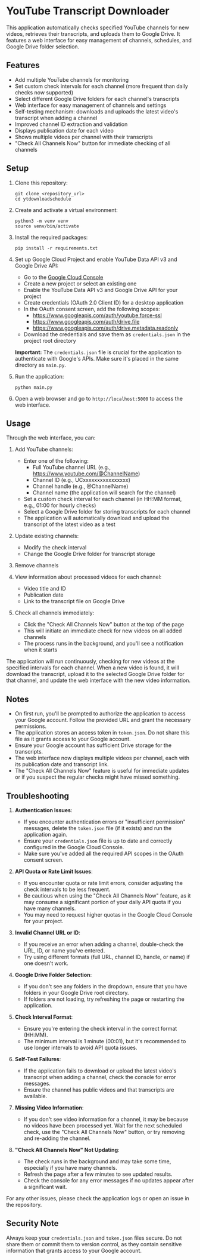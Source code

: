 # YouTube Transcript Downloader

This application automatically checks specified YouTube channels for new videos, retrieves their transcripts, and uploads them to Google Drive. It features a web interface for easy management of channels, schedules, and Google Drive folder selection.

## Features

- Add multiple YouTube channels for monitoring
- Set custom check intervals for each channel (more frequent than daily checks now supported)
- Select different Google Drive folders for each channel's transcripts
- Web interface for easy management of channels and settings
- Self-testing mechanism: downloads and uploads the latest video's transcript when adding a channel
- Improved channel ID extraction and validation
- Displays publication date for each video
- Shows multiple videos per channel with their transcripts
- "Check All Channels Now" button for immediate checking of all channels

## Setup

1. Clone this repository:
   ```
   git clone <repository_url>
   cd ytdownloadschedule
   ```

2. Create and activate a virtual environment:
   ```
   python3 -m venv venv
   source venv/bin/activate
   ```

3. Install the required packages:
   ```
   pip install -r requirements.txt
   ```

4. Set up Google Cloud Project and enable YouTube Data API v3 and Google Drive API:
   - Go to the [Google Cloud Console](https://console.cloud.google.com/)
   - Create a new project or select an existing one
   - Enable the YouTube Data API v3 and Google Drive API for your project
   - Create credentials (OAuth 2.0 Client ID) for a desktop application
   - In the OAuth consent screen, add the following scopes:
     * https://www.googleapis.com/auth/youtube.force-ssl
     * https://www.googleapis.com/auth/drive.file
     * https://www.googleapis.com/auth/drive.metadata.readonly
   - Download the credentials and save them as `credentials.json` in the project root directory

   **Important:** The `credentials.json` file is crucial for the application to authenticate with Google's APIs. Make sure it's placed in the same directory as `main.py`.

5. Run the application:
   ```
   python main.py
   ```

6. Open a web browser and go to `http://localhost:5000` to access the web interface.

## Usage

Through the web interface, you can:

1. Add YouTube channels:
   - Enter one of the following:
     * Full YouTube channel URL (e.g., https://www.youtube.com/@ChannelName)
     * Channel ID (e.g., UCxxxxxxxxxxxxxxxx)
     * Channel handle (e.g., @ChannelName)
     * Channel name (the application will search for the channel)
   - Set a custom check interval for each channel (in HH:MM format, e.g., 01:00 for hourly checks)
   - Select a Google Drive folder for storing transcripts for each channel
   - The application will automatically download and upload the transcript of the latest video as a test

2. Update existing channels:
   - Modify the check interval
   - Change the Google Drive folder for transcript storage

3. Remove channels

4. View information about processed videos for each channel:
   - Video title and ID
   - Publication date
   - Link to the transcript file on Google Drive

5. Check all channels immediately:
   - Click the "Check All Channels Now" button at the top of the page
   - This will initiate an immediate check for new videos on all added channels
   - The process runs in the background, and you'll see a notification when it starts

The application will run continuously, checking for new videos at the specified intervals for each channel. When a new video is found, it will download the transcript, upload it to the selected Google Drive folder for that channel, and update the web interface with the new video information.

## Notes

- On first run, you'll be prompted to authorize the application to access your Google account. Follow the provided URL and grant the necessary permissions.
- The application stores an access token in `token.json`. Do not share this file as it grants access to your Google account.
- Ensure your Google account has sufficient Drive storage for the transcripts.
- The web interface now displays multiple videos per channel, each with its publication date and transcript link.
- The "Check All Channels Now" feature is useful for immediate updates or if you suspect the regular checks might have missed something.

## Troubleshooting

1. **Authentication Issues**:
   - If you encounter authentication errors or "insufficient permission" messages, delete the `token.json` file (if it exists) and run the application again.
   - Ensure your `credentials.json` file is up to date and correctly configured in the Google Cloud Console.
   - Make sure you've added all the required API scopes in the OAuth consent screen.

2. **API Quota or Rate Limit Issues**:
   - If you encounter quota or rate limit errors, consider adjusting the check intervals to be less frequent.
   - Be cautious when using the "Check All Channels Now" feature, as it may consume a significant portion of your daily API quota if you have many channels.
   - You may need to request higher quotas in the Google Cloud Console for your project.

3. **Invalid Channel URL or ID**:
   - If you receive an error when adding a channel, double-check the URL, ID, or name you've entered.
   - Try using different formats (full URL, channel ID, handle, or name) if one doesn't work.

4. **Google Drive Folder Selection**:
   - If you don't see any folders in the dropdown, ensure that you have folders in your Google Drive root directory.
   - If folders are not loading, try refreshing the page or restarting the application.

5. **Check Interval Format**:
   - Ensure you're entering the check interval in the correct format (HH:MM).
   - The minimum interval is 1 minute (00:01), but it's recommended to use longer intervals to avoid API quota issues.

6. **Self-Test Failures**:
   - If the application fails to download or upload the latest video's transcript when adding a channel, check the console for error messages.
   - Ensure the channel has public videos and that transcripts are available.

7. **Missing Video Information**:
   - If you don't see video information for a channel, it may be because no videos have been processed yet. Wait for the next scheduled check, use the "Check All Channels Now" button, or try removing and re-adding the channel.

8. **"Check All Channels Now" Not Updating**:
   - The check runs in the background and may take some time, especially if you have many channels.
   - Refresh the page after a few minutes to see updated results.
   - Check the console for any error messages if no updates appear after a significant wait.

For any other issues, please check the application logs or open an issue in the repository.

## Security Note

Always keep your `credentials.json` and `token.json` files secure. Do not share them or commit them to version control, as they contain sensitive information that grants access to your Google account.